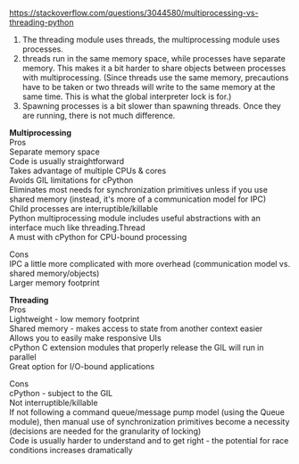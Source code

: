 https://stackoverflow.com/questions/3044580/multiprocessing-vs-threading-python    
1. The threading module uses threads, the multiprocessing module uses processes.     
2. threads run in the same memory space, while processes have separate memory. This makes it a bit harder to share objects between processes with multiprocessing. (Since threads use the same memory, precautions have to be taken or two threads will write to the same memory at the same time. This is what the global interpreter lock is for.)         
3. Spawning processes is a bit slower than spawning threads. Once they are running, there is not much difference.       

<strong> Multiprocessing </strong>       
Pros    
Separate memory space   
Code is usually straightforward   
Takes advantage of multiple CPUs & cores    
Avoids GIL limitations for cPython    
Eliminates most needs for synchronization primitives unless if you use shared memory (instead, it's more of a communication model for IPC)    
Child processes are interruptible/killable    
Python multiprocessing module includes useful abstractions with an interface much like threading.Thread    
A must with cPython for CPU-bound processing    
   
Cons    
IPC a little more complicated with more overhead (communication model vs. shared memory/objects)    
Larger memory footprint    
   
     
<strong> Threading </strong>       
Pros   
Lightweight - low memory footprint   
Shared memory - makes access to state from another context easier   
Allows you to easily make responsive UIs    
cPython C extension modules that properly release the GIL will run in parallel    
Great option for I/O-bound applications    
  
Cons   
cPython - subject to the GIL   
Not interruptible/killable    
If not following a command queue/message pump model (using the Queue module), then manual use of synchronization primitives become a necessity (decisions are needed for the granularity of locking)    
Code is usually harder to understand and to get right - the potential for race conditions increases dramatically    





